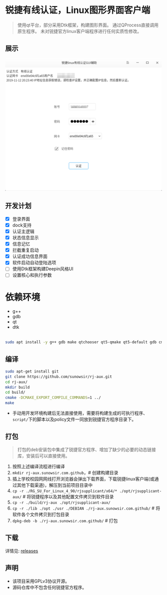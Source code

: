 # 锐捷有线认证，Linux图形界面客户端

> 使用qt平台，部分采用Dtk框架，构建图形界面。
> 通过QProcess直接调用原生程序。
> 未对锐捷官方linux客户端程序进行任何实质性修改。


## 展示
![showPic](./showPic.png)


## 开发计划 

- [x] 登录界面
- [x] dock支持
- [x] 认证主逻辑
- [x] 状态信息显示
- [x] 信息记忆
- [x] 拦截重复启动
- [x] 认证成功信息界面
- [x] 软件启动自动登陆选项
- [ ] 使用Dtk框架构建Deepin风格UI
- [ ] 设置核心和执行参数

# 依赖环境

* g++
* gdb
* qt
* dtk

```bash

sudo apt install -y g++ gdb make qtchooser qt5-qmake qt5-default gdb cmake 

```


## 编译

```bash
sudo apt-get install git
git clone https://github.com/sunowsir/rj-aux.git
cd rj-aux/
mkdir build
cd build/
cmake -DCMAKE_EXPORT_COMPILE_COMMANDS=1 ../
make 
```

*  手动用开发环境构建后无法直接使用，需要将构建生成的可执行程序、`script/`下的脚本以及policy文件一同放到锐捷官方程序目录下。

## 打包
> 打包的deb安装包中集成了锐捷官方程序、增加了缺少的必要的动态链接库，安装后可以直接使用。
 1. 按照上述编译流程进行编译
 2. `mkdir rj-aux.sunowsir.com.github`，# 创建构建目录
 3. 插上学校校园网网线打开浏览器会弹出下载界面，下载锐捷linux客户端(或通过其他下载渠道)，解压到当前项目目录中
 4. `cp -r ./RG_SU_For_Linux_4_90/rjsupplicant/x64/* ./opt/rjsupplicant-aux/` # 将锐捷程序以及其他配置文件拷贝到软件目录
 5. `cp -r ./build/rj-aux ./opt/rjsupplicant-aux/`
 6. `cp -r ./lib ./opt ./usr ./DEBIAN ./rj-aux.sunowsir.com.github/` # 将软件各个文件拷贝到打包目录
 7. `dpkg-deb -b ./rj-aux.sunowsir.com.github/` # 打包



## 下载

详情见: [releases](https://github.com/sunowsir/rj-aux/releases)

## 声明

*  该项目采用GPLv3协议开源。
*  源码仓库中不包含任何锐捷官方程序。


